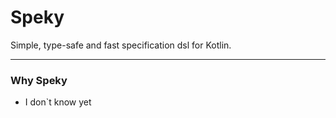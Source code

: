# Speky
Simple, type-safe and fast specification dsl for Kotlin.

---
### Why Speky
* I don`t know yet
